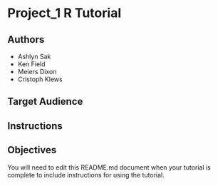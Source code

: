 # Project_1 R Tutorial

## Authors

- Ashlyn Sak
- Ken Field
- Meiers Dixon
- Cristoph Klews

## Target Audience



## Instructions



## Objectives



You will need to edit this README.md document when your tutorial is complete to include instructions for using the tutorial.